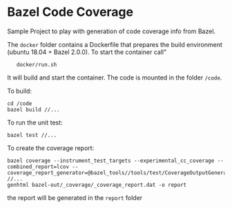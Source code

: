 Bazel Code Coverage
===================

Sample Project to play with generation of code coverage info from Bazel.

The `docker` folder contains a Dockerfile that prepares the build environment (ubuntu 18.04 + Bazel 2.0.0).
To start the container call"
```
   docker/run.sh
```

It will build and start the container. The code is mounted in the folder `/code`.

To build:
```
cd /code
bazel build //...
```

To run the unit test:
```
bazel test //...
```

To create the coverage report:
```
bazel coverage --instrument_test_targets --experimental_cc_coverage --combined_report=lcov --coverage_report_generator=@bazel_tools//tools/test/CoverageOutputGenerator/java/com/google/devtools/coverageoutputgenerator:Main //...
genhtml bazel-out/_coverage/_coverage_report.dat -o report
```
the report will be generated in the `report` folder
